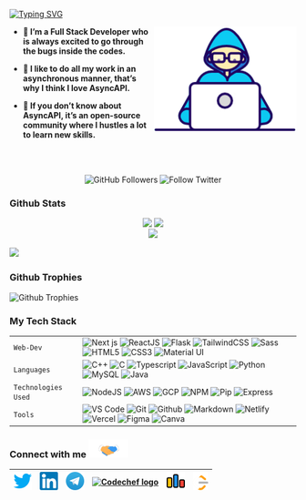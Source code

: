 <!--### Hello World, I am Akshat 👋 -->


<div>
  
[![Typing SVG](https://readme-typing-svg.herokuapp.com/?font=Dancing+Script&size=40&vCenter=true&width=500&lines=Hey+There!!+%F0%9F%91%8B;I+am+Akshat+;I+am+a+Full+Stack+Developer&color=007EC6)](https://git.io/typing-svg)

<img src="assets/Developer.gif" width="250px" alt="gif" align="right" class="gif-img" />

</div>


<strong>

- 🌱 I’m a Full Stack Developer who is always excited to go through the bugs inside the codes.

- 🏢 I like to do all my work in an asynchronous manner, that’s why I think I love AsyncAPI.

- 🤷 If you don’t know about AsyncAPI, it’s an open-source community where I hustles a lot to learn new skills.

</strong>

<!-- - 🔭 I’m currently working on Web Development
- 🌱 I’m currently learning: Python
- 💬 Ask me about: C++, Competitive Programming, Web Development
- 📫 How to reach me:through [mail](mailto:akshatnema.official@gmail.com) and [linkedin](https://www.linkedin.com/in/akshat-nema/)
- 😄 Pronouns: He/him.
- ⚡ Fun fact: I am still a newbie😄. -->

<br />
<br />

<p align="center">

<img alt="GitHub Followers" src="https://img.shields.io/github/followers/akshatnema?style=for-the-badge&logo=github" >  

<img alt="Follow Twitter" src="https://img.shields.io/badge/follow-@aksnema-blue?style=for-the-badge&logo=twitter&link=https%3A%2F%2Ftwitter.com%2FAksNema">
  
</p>

### Github Stats

<div align="center">

<img width="400px" src="https://github-readme-stats.vercel.app/api?username=akshatnema&custom_title=In+Data+We+Trust&show_icons=true&hide_border=true&count_private=true&theme=nightowl&title_color=4D89F9&text_color=007EC6&icon_color=007EC6&cache_seconds=900" >
  
<img width="300px" src="https://github-readme-stats.vercel.app/api/top-langs/?username=akshatnema&hide_border=true&theme=nightowl&count_private=true&layout=compact">

</div>

<div align="center">

<img width="400px" src="https://github-readme-streak-stats.herokuapp.com/?user=akshatnema&theme=nightowl&hide_border=true&stroke=007EC6&ring=007EC6&fire=4D89F9&currStreakNum=4D89F9&sideNums=4D89F9&currStreakLabel=007EC6&sideLabels=007EC6&dates=007EC6" >

</div>

<div>

  <img src="https://github-readme-activity-graph.vercel.app/graph?username=akshatnema&theme=react-dark&bg_color=00000000&color=4D89F9&line=4D89F9&point=007EC6&area=true&hide_border=true&area_color=#a8c7ff"> <br>

</div>

<div>

### Github Trophies

![Github Trophies](https://github-profile-trophy.vercel.app/?username=akshatnema&no-bg=false&margin-w=4&theme=radical)

</div>

### My Tech Stack

|               |           |
|       ---     |    ---    |
| `Web-Dev`     | ![Next js](https://img.shields.io/badge/-NEXT-black?logo=nextjs) ![ReactJS](https://img.shields.io/badge/-React-orange?color=09D9FE&logo=React&logoColor=white&logoWidth=20) ![Flask](https://img.shields.io/badge/-flask-black?logo=flask&logoColor=white&color=56B7C7) ![TailwindCSS](https://img.shields.io/badge/-tailwind-black?logo=tailwindcss&logoColor=white&color=38BDF8) ![Sass](https://img.shields.io/badge/-sass-white?logo=sass&logoColor=white&logoWidth=20&color=CD679B) ![HTML5](https://img.shields.io/badge/-HTML5-white?color=ff6529&logo=HTML5&logoColor=white&logoWidth=20) ![CSS3](https://img.shields.io/badge/-CSS3-orange?color=264DE4&logo=CSS3&logoColor=white&logoWidth=20) ![Material UI](https://img.shields.io/badge/-Material%20UI-black?color=0885CD)|
| `Languages`   | ![C++](https://img.shields.io/badge/-C%2B%2B-white?color=blue&logo=C%2B%2B&logoColor=white&logoWidth=20) ![C](https://img.shields.io/badge/-C-white?color=2a1d80&logo=C&logoColor=white&logoWidth=20) ![Typescript](https://img.shields.io/badge/-typescript-white?logo=typescript&logoColor=white&logoWidth=20&color=2F74C0) ![JavaScript](https://img.shields.io/badge/-javascript-white?logo=javascript&logoColor=white&logoWidth=20&color=F1DB4E) ![Python](https://img.shields.io/badge/-Python-orange?color=205966&logo=Python&logoColor=white&logoWidth=20) ![MySQL](https://img.shields.io/badge/-MySQL-307BBD?logo=mysql&logoColor=white) ![Java](https://img.shields.io/badge/-java-orange?color=EC2025&logo=java&logoColor=white&logoWidth=20)|
| `Technologies Used`  | ![NodeJS](https://img.shields.io/badge/-Node-orange?color=8BBF3F&logo=NODE&logoColor=white&logoWidth=20) ![AWS](https://img.shields.io/badge/-Amazon%20Web%20Services-black?logo=amazon&logoColor=white&color=FE9D08) ![GCP](https://img.shields.io/badge/-Google%20Cloud%20Provider-black?logo=google%20cloud&logoColor=white&color=4989F5) ![NPM](https://img.shields.io/badge/-NPM-brightgreen?color=DC2C34&logo=NPM&logoColor=white&logoWidth=20) ![Pip](https://img.shields.io/badge/-pip-black?logo=python&logoColor=white&color=yellow) ![Express](https://img.shields.io/badge/-Express-orange?color=8BBF3F&logo=Express&logoColor=white&logoWidth=20) |
| `Tools`       | ![VS Code](https://img.shields.io/badge/Visual_Studio_Code-5D1A60?logo=visual%20studio%20code&logoColor=white) ![Git](https://img.shields.io/badge/Git-682181?logo=git&logoColor=white) ![Github](https://img.shields.io/badge/-Github-black?logo=github&logoColor=white) ![Markdown](https://img.shields.io/badge/-Markdown-black?logo=markdown&color=gray) ![Netlify](https://img.shields.io/badge/-Netlify-black?logo=netlify&logoColor=white&color=26C8B8) ![Vercel](https://img.shields.io/badge/vercel-AA42F1.svg?logo=vercel&logoColor=white) ![Figma](https://img.shields.io/badge/figma-%23F24E1E.svg?logo=figma&logoColor=white) ![Canva](https://img.shields.io/badge/-canva-white?logo=canva&logoColor=white&logoWidth=20&color=01C4CD)|

### Connect with me <img src="assets/Handshake.gif" height="32px">

[<img src="assets/twitter.svg" alt="Twitter" height="32" target="_blank">](https://twitter.com/aksnema) | [<img src="assets/Linkedin.svg" alt="LinkedIn logo" height="32" target="_blank">](https://www.linkedin.com/in/akshat-nema/) | [<img src="assets/Telegram_logo.svg" alt="Telegram logo" height="32" target="_blank">](https://t.me/akshatnema) | [<img src="https://gitgud.io/uploads/-/system/group/avatar/12294/cc.png" alt="Codechef logo" height="32" target="_blank">](https://www.codechef.com/users/aks_29) | [<img src="assets/codeforces.svg" alt="Codeforces logo" height="32" target="_blank">](https://codeforces.com/profile/akshatnema) | [<img src="assets/leet-code.svg" alt="Leetcode logo" height="32" target="_blank">](https://leetcode.com/aks_29/)
|:---:|:---:|:---:|:---:|:---:|:---:|

<!--
**AKSHATNEMA/AKSHATNEMA** is a ✨ _special_ ✨ repository because its `README.md` (this file) appears on your GitHub profile.

Here are some ideas to get you started:

- 🔭 I’m currently working on ...
- 🌱 I’m currently learning ...
- 👯 I’m looking to collaborate on ...
- 🤔 I’m looking for help with ...
- 💬 Ask me about ...
- 📫 How to reach me: ...
- 😄 Pronouns: ...
- ⚡ Fun fact: ...
-->
